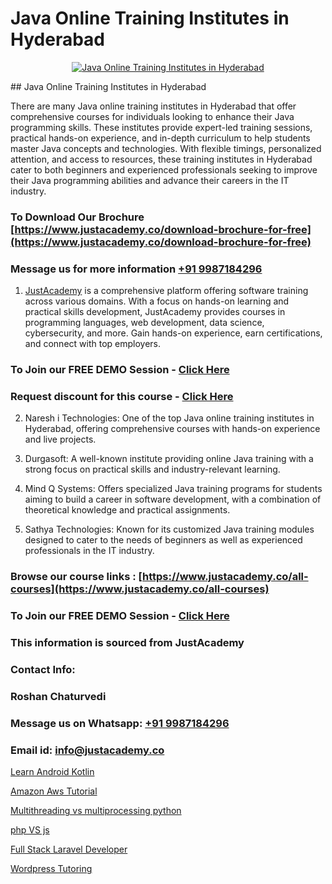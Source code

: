 # Java Online Training Institutes in Hyderabad

<p align="center">
  <a href="https://justacademy.co/course-detail/core-java-training">
    <img src="https://justacademy.co/storage2/course_image/1677245426_course_image.webp" alt="Java Online Training Institutes in Hyderabad">
  </a>
</p>
## Java Online Training Institutes in Hyderabad

There are many Java online training institutes in Hyderabad that offer comprehensive courses for individuals looking to enhance their Java programming skills. These institutes provide expert-led training sessions, practical hands-on experience, and in-depth curriculum to help students master Java concepts and technologies. With flexible timings, personalized attention, and access to resources, these training institutes in Hyderabad cater to both beginners and experienced professionals seeking to improve their Java programming abilities and advance their careers in the IT industry.
### To Download Our Brochure [https://www.justacademy.co/download-brochure-for-free](https://www.justacademy.co/download-brochure-for-free)
### Message us for more information [+91 9987184296](https://api.whatsapp.com/send?phone=919987184296)

1) [JustAcademy](https://justacademy.co) is a comprehensive platform offering software training across various domains. With a focus on hands-on learning and practical skills development, JustAcademy provides courses in programming languages, web development, data science, cybersecurity, and more. Gain hands-on experience, earn certifications, and connect with top employers.

### To Join our FREE DEMO Session - [Click Here](https://www.justacademy.co/register-for-course-demo/)
### Request discount for this course - [Click Here](https://justacademy.co/contact-us/)

2) Naresh i Technologies: One of the top Java online training institutes in Hyderabad, offering comprehensive courses with hands-on experience and live projects.

3) Durgasoft: A well-known institute providing online Java training with a strong focus on practical skills and industry-relevant learning.

4) Mind Q Systems: Offers specialized Java training programs for students aiming to build a career in software development, with a combination of theoretical knowledge and practical assignments.

5) Sathya Technologies: Known for its customized Java training modules designed to cater to the needs of beginners as well as experienced professionals in the IT industry.

### Browse our course links : [https://www.justacademy.co/all-courses](https://www.justacademy.co/all-courses) 
### To Join our FREE DEMO Session - [Click Here](https://www.justacademy.co/register-for-course-demo)


### This information is sourced from JustAcademy
### Contact Info:
### Roshan Chaturvedi
### Message us on Whatsapp: [+91 9987184296](https://api.whatsapp.com/send?phone=919987184296)
### Email id: [info@justacademy.co](mailto:info@justacademy.co)
                
[Learn Android Kotlin](https://www.linkedin.com/pulse/learn-android-kotlin-software-training-mountain-view-s92pf/)

[Amazon Aws Tutorial](https://www.linkedin.com/pulse/amazon-aws-tutorial-justacademy-kolkata-njuae?trackingId=gqvT%2F4EXrq9OcHPZmUaqnA%3D%3D&lipi=urn%3Ali%3Apage%3Ad_flagship3_company_admin%3BQDIjHgscSv%2BfE53RTIlzCA%3D%3D)

[Multithreading vs multiprocessing python](https://medium.com/@ranepooja/multithreading-vs-multiprocessing-python-94694ebda623)

[php VS js](https://medium.com/@ranepooja/php-vs-js-3a05b19bfa1f)

[Full Stack Laravel Developer](https://justacademyin.github.io/justacademy/full-stack-laravel-developer)

[Wordpress Tutoring](https://justacademyin.github.io/justacademy/wordpress-tutoring)

